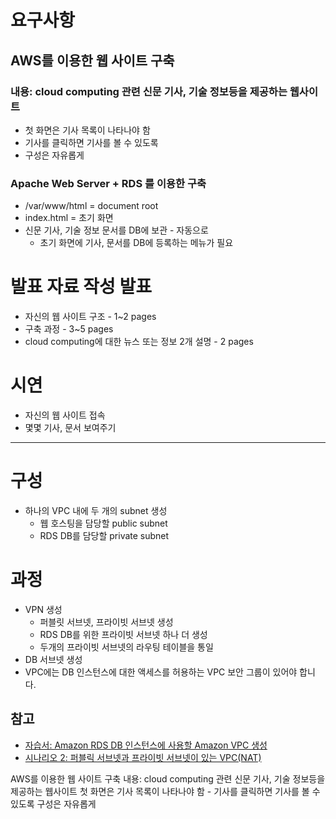 # 요구사항
## AWS를 이용한 웹 사이트 구축
### 내용: cloud computing 관련 신문 기사, 기술 정보등을 제공하는 웹사이트
- 첫 화면은 기사 목록이 나타나야 함 
- 기사를 클릭하면 기사를 볼 수 있도록
- 구성은 자유롭게

### Apache Web Server + RDS 를 이용한 구축
- /var/www/html = document root
- index.html = 초기 화면
- 신문 기사, 기술 정보 문서를 DB에 보관 - 자동으로
    - 초기 화면에 기사, 문서를 DB에 등록하는 메뉴가 필요

# 발표 자료 작성 발표
- 자신의 웹 사이트 구조 - 1~2 pages
- 구축 과정 - 3~5 pages
- cloud computing에 대한 뉴스 또는 정보 2개 설명 - 2 pages

# 시연
- 자신의 웹 사이트 접속
- 몇몇 기사, 문서 보여주기

---

# 구성
- 하나의 VPC 내에 두 개의 subnet 생성
    - 웹 호스팅을 담당할 public subnet
    - RDS DB를 담당할 private subnet

# 과정
- VPN 생성
    - 퍼블릿 서브넷, 프라이빗 서브넷 생성
    - RDS DB를 위한 프라이빗 서브넷 하나 더 생성
    - 두개의 프라이빗 서브넷의 라우팅 테이블을 통일
- DB 서브넷 생성
- VPC에는 DB 인스턴스에 대한 액세스를 허용하는 VPC 보안 그룹이 있어야 합니다.

## 참고
- [자습서: Amazon RDS DB 인스턴스에 사용할 Amazon VPC 생성](https://docs.aws.amazon.com/ko_kr/AmazonRDS/latest/UserGuide/CHAP_Tutorials.WebServerDB.CreateVPC.html)
- [시나리오 2: 퍼블릭 서브넷과 프라이빗 서브넷이 있는 VPC(NAT)](https://docs.aws.amazon.com/ko_kr/vpc/latest/userguide/VPC_Scenario2.html)

AWS를 이용한 웹 사이트 구축
내용: cloud computing 관련 신문 기사, 기술 정보등을 제공하는 웹사이트
첫 화면은 기사 목록이 나타나야 함 - 기사를 클릭하면 기사를 볼 수 있도록
구성은 자유롭게
